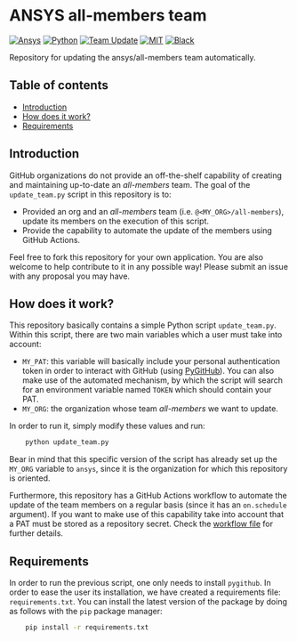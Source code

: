 # ANSYS all-members team

[![Ansys](https://img.shields.io/badge/Ansys-ffc107.svg?logo=data:image/png;base64,iVBORw0KGgoAAAANSUhEUgAAABAAAAAQCAIAAACQkWg2AAABDklEQVQ4jWNgoDfg5mD8vE7q/3bpVyskbW0sMRUwofHD7Dh5OBkZGBgW7/3W2tZpa2tLQEOyOzeEsfumlK2tbVpaGj4N6jIs1lpsDAwMJ278sveMY2BgCA0NFRISwqkhyQ1q/Nyd3zg4OBgYGNjZ2ePi4rB5loGBhZnhxTLJ/9ulv26Q4uVk1NXV/f///////69du4Zdg78lx//t0v+3S88rFISInD59GqIH2esIJ8G9O2/XVwhjzpw5EAam1xkkBJn/bJX+v1365hxxuCAfH9+3b9/+////48cPuNehNsS7cDEzMTAwMMzb+Q2u4dOnT2vWrMHu9ZtzxP9vl/69RVpCkBlZ3N7enoDXBwEAAA+YYitOilMVAAAAAElFTkSuQmCC)](https://github.com/ansys)
[![Python](https://img.shields.io/badge/Python-%3E%3D3.7-blue)](https://www.python.org/)
[![Team Update](https://github.com/ansys/ansys-all-members/actions/workflows/team_update.yml/badge.svg)](https://github.com/ansys/ansys-all-members/actions/workflows/team_update.yml)
[![MIT](https://img.shields.io/badge/License-MIT-yellow.svg)](https://opensource.org/licenses/MIT)
[![Black](https://img.shields.io/badge/code%20style-black-000000.svg?style=flat)](https://github.com/psf/black)

Repository for updating the ansys/all-members team automatically.

## Table of contents

<!--ts-->
   * [Introduction](#introduction)
   * [How does it work?](#how-does-it-work?)
   * [Requirements](#requirements)
<!--te-->


## Introduction
GitHub organizations do not provide an off-the-shelf capability of creating
and maintaining up-to-date an *all-members* team. The goal of the ``update_team.py`` script
in this repository is to:

* Provided an org and an *all-members* team (i.e. ``@<MY_ORG>/all-members``), update its
members on the execution of this script.
* Provide the capability to automate the update of the members using GitHub Actions.

Feel free to fork this repository for your own application. You are also welcome to help
contribute to it in any possible way! Please submit an issue with any proposal you may have.

## How does it work?
This repository basically contains a simple Python script ``update_team.py``. Within this
script, there are two main variables which a user must take into account:

* ``MY_PAT``: this variable will basically include your personal authentication token in order
to interact with GitHub (using [PyGitHub](https://github.com/PyGithub/PyGithub)). You can also
make use of the automated mechanism, by which the script will search for an environment variable
named ``TOKEN`` which should contain your PAT.
* ``MY_ORG``: the organization whose team *all-members* we want to update.

In order to run it, simply modify these values and run:

```bash
    python update_team.py
```

Bear in mind that this specific version of the script has already set up the ``MY_ORG`` variable
to ``ansys``, since it is the organization for which this repository is oriented.

Furthermore, this repository has a GitHub Actions workflow to automate the update of the team
members on a regular basis (since it has an ``on.schedule`` argument). If you want to make use of
this capability take into account that a PAT must be stored as a repository secret. Check the 
[workflow file](https://github.com/ansys/ansys-all-members/blob/main/.github/workflows/team_update.yml)
for further details.

## Requirements
In order to run the previous script, one only needs to install ``pygithub``. In order to ease the
user its installation, we have created a requirements file: ``requirements.txt``. You can install
the latest version of the package by doing as follows with the ``pip`` package manager:

```bash
    pip install -r requirements.txt
```